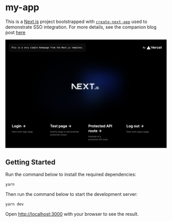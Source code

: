 # my-app
This is a [Next.js](https://nextjs.org/) project bootstrapped with [`create-next-app`](https://github.com/vercel/next.js/tree/canary/packages/create-next-app) used to demonstrate SSO integration. For more details, see the companion blog post [here](https://amin-nejad.com/posts/vercel-sso-nextjs-app-router/)

![Homepage](homepage.png?raw=true)


## Getting Started

Run the command below to install the required dependencies:

```bash
yarn
```

Then run the command below to start the development server:

```bash
yarn dev
```

Open [http://localhost:3000](http://localhost:3000) with your browser to see the result.
